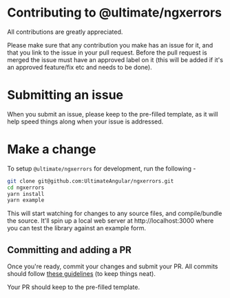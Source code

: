 # Contributing to @ultimate/ngxerrors

All contributions are greatly appreciated.

Please make sure that any contribution you make has an issue for it, and that you link to the issue in your pull request. Before the pull request is merged the issue must have an approved label on it (this will be added if it's an approved feature/fix etc and needs to be done).

# Submitting an issue

When you submit an issue, please keep to the pre-filled template, as it will help speed things along when your issue is addressed.

# Make a change

To setup `@ultimate/ngxerrors` for development, run the following -

```bash
git clone git@github.com:UltimateAngular/ngxerrors.git
cd ngxerrors
yarn install
yarn example
```

This will start watching for changes to any source files, and compile/bundle the source. It'll spin up a local web server at http://localhost:3000 where you can test the library against an example form.

## Committing and adding a PR

Once you're ready, commit your changes and submit your PR. All commits should follow [these guidelines](https://github.com/angular/angular/blob/master/CONTRIBUTING.md#commit) (to keep things neat).

Your PR should keep to the pre-filled template.
